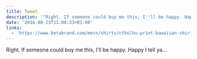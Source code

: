 ```yaml
---
title: Tweet
description: '"Right. If someone could buy me this, I''ll be happy. Happy I tell ya... "'
date: '2016-08-23T11:08:33+01:00'
links:
  - 'https://www.betabrand.com/mens/shirts/cthulhu-print-bawaiian-shirt-mens.html'
---
```

Right. If someone could buy me this, I'll be happy. Happy I tell ya... 
